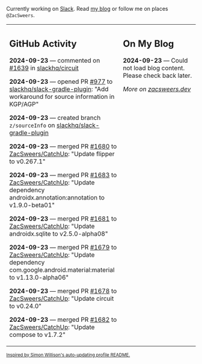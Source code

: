 Currently working on [Slack](https://slack.com/). Read [my blog](https://zacsweers.dev/) or follow me on places `@ZacSweers`.

<table><tr><td valign="top" width="60%">

## GitHub Activity
<!-- githubActivity starts -->
**2024-09-23** — commented on [#1639](https://github.com/slackhq/circuit/issues/1639#issuecomment-2369416058) in [slackhq/circuit](https://github.com/slackhq/circuit)

**2024-09-23** — opened PR [#977](https://github.com/slackhq/slack-gradle-plugin/pull/977) to [slackhq/slack-gradle-plugin](https://github.com/slackhq/slack-gradle-plugin): "Add workaround for source information in KGP/AGP"

**2024-09-23** — created branch `z/sourceInfo` on [slackhq/slack-gradle-plugin](https://github.com/slackhq/slack-gradle-plugin)

**2024-09-23** — merged PR [#1680](https://github.com/ZacSweers/CatchUp/pull/1680) to [ZacSweers/CatchUp](https://github.com/ZacSweers/CatchUp): "Update flipper to v0.267.1"

**2024-09-23** — merged PR [#1683](https://github.com/ZacSweers/CatchUp/pull/1683) to [ZacSweers/CatchUp](https://github.com/ZacSweers/CatchUp): "Update dependency androidx.annotation:annotation to v1.9.0-beta01"

**2024-09-23** — merged PR [#1681](https://github.com/ZacSweers/CatchUp/pull/1681) to [ZacSweers/CatchUp](https://github.com/ZacSweers/CatchUp): "Update androidx.sqlite to v2.5.0-alpha08"

**2024-09-23** — merged PR [#1679](https://github.com/ZacSweers/CatchUp/pull/1679) to [ZacSweers/CatchUp](https://github.com/ZacSweers/CatchUp): "Update dependency com.google.android.material:material to v1.13.0-alpha06"

**2024-09-23** — merged PR [#1678](https://github.com/ZacSweers/CatchUp/pull/1678) to [ZacSweers/CatchUp](https://github.com/ZacSweers/CatchUp): "Update circuit to v0.24.0"

**2024-09-23** — merged PR [#1682](https://github.com/ZacSweers/CatchUp/pull/1682) to [ZacSweers/CatchUp](https://github.com/ZacSweers/CatchUp): "Update compose to v1.7.2"
<!-- githubActivity ends -->
</td><td valign="top" width="40%">

## On My Blog
<!-- blog starts -->
**2024-09-23** — Could not load blog content. Please check back later.
<!-- blog ends -->
_More on [zacsweers.dev](https://zacsweers.dev/)_
</td></tr></table>

<sub><a href="https://simonwillison.net/2020/Jul/10/self-updating-profile-readme/">Inspired by Simon Willison's auto-updating profile README.</a></sub>